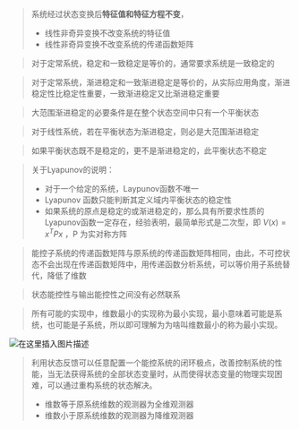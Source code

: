 > 系统经过状态变换后**特征值和特征方程不变**，
>
> * 线性非奇异变换不改变系统的特征值
> * 线性非奇异变换不改变系统的传递函数矩阵

> 对于定常系统，稳定和一致稳定是等价的，通常要求系统是一致稳定的

> 对于定常系统，渐进稳定和一致渐进稳定是等价的，从实际应用角度，渐进稳定性比稳定性重要，一致渐进稳定又比渐进稳定重要

> 大范围渐进稳定的必要条件是在整个状态空间中只有一个平衡状态

> 对于线性系统，若在平衡状态为渐进稳定，则必是大范围渐进稳定

> 如果平衡状态既不是稳定的，更不是渐进稳定的，此平衡状态不稳定

> 关于Lyapunov的说明：
>
> * 对于一个给定的系统，Laypunov函数不唯一
> * Lyapunov 函数只能判断其定义域内平衡状态的稳定性
> * 如果系统的原点是稳定的或渐进稳定的，那么具有所要求性质的Lyapunov函数一定存在，经验表明，最简单形式是二次型，即 $V(x) = x^TPx$ ，P 为实对称方阵

> 能控子系统的传递函数矩阵与原系统的传递函数矩阵相同，由此，不可控状态不会出现在传递函数矩阵中，用传递函数分析系统，可以等价用子系统替代，降低了维数

> 状态能控性与输出能控性之间没有必然联系

> 所有可能的实现中，维数最小的实现称为最小实现，最小意味着可能是系统，也可能是子系统，所以即可理解为为啥叫维数最小的称为最小实现。

![在这里插入图片描述](https://img-blog.csdnimg.cn/20200727133900149.png)

> 利用状态反馈可以任意配置一个能控系统的闭环极点，改善控制系统的性能，当无法获得系统的全部状态变量时，从而使得状态变量的物理实现困难，可以通过重构系统的状态解决。
>
> * 维数等于原系统维数的观测器为全维观测器
> * 维数小于原系统维数的观测器为降维观测器




